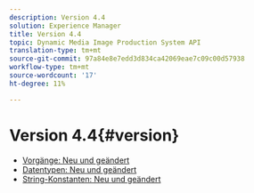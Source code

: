 ```yaml
---
description: Version 4.4
solution: Experience Manager
title: Version 4.4
topic: Dynamic Media Image Production System API
translation-type: tm+mt
source-git-commit: 97a84e8e7edd3d834ca42069eae7c09c00d57938
workflow-type: tm+mt
source-wordcount: '17'
ht-degree: 11%

---
```



# Version 4.4{#version}

* [Vorgänge: Neu und geändert](r-4-4-operations.md)
* [Datentypen: Neu und geändert](r-4-4-types.md)
* [String-Konstanten: Neu und geändert](r-4-4-string-constants.md)
